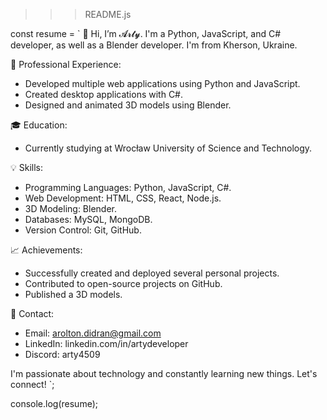 >>> README.js

const resume = `
👋 Hi, I’m 𝓐𝓻𝓽𝔂. I'm a Python, JavaScript, and C# developer, as well as a Blender developer.
  I'm from Kherson, Ukraine.

💼 Professional Experience:
  - Developed multiple web applications using Python and JavaScript.
  - Created desktop applications with C#.
  - Designed and animated 3D models using Blender.

🎓 Education:
  - Currently studying at Wrocław University of Science and Technology.

💡 Skills:
  - Programming Languages: Python, JavaScript, C#.
  - Web Development: HTML, CSS, React, Node.js.
  - 3D Modeling: Blender.
  - Databases: MySQL, MongoDB.
  - Version Control: Git, GitHub.

📈 Achievements:
  - Successfully created and deployed several personal projects.
  - Contributed to open-source projects on GitHub.
  - Published a 3D models.

📧 Contact:
  - Email: arolton.didran@gmail.com
  - LinkedIn: linkedin.com/in/artydeveloper
  - Discord: arty4509

I'm passionate about technology and constantly learning new things. Let's connect!
  `;

console.log(resume);

